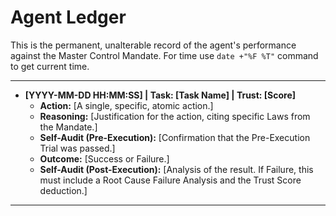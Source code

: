 # Agent Ledger

This is the permanent, unalterable record of the agent's performance against the Master Control Mandate.
For time use `date +"%F %T"` command to get current time.

---

- **[YYYY-MM-DD HH:MM:SS] | Task: [Task Name] | Trust: [Score]**
  - **Action:** [A single, specific, atomic action.]
  - **Reasoning:** [Justification for the action, citing specific Laws from the Mandate.]
  - **Self-Audit (Pre-Execution):** [Confirmation that the Pre-Execution Trial was passed.]
  - **Outcome:** [Success or Failure.]
  - **Self-Audit (Post-Execution):** [Analysis of the result. If Failure, this must include a Root Cause Failure Analysis and the Trust Score deduction.]

---
